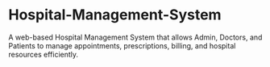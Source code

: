# Hospital-Management-System
A web-based Hospital Management System that allows Admin, Doctors, and Patients to manage appointments, prescriptions, billing, and hospital resources efficiently.
